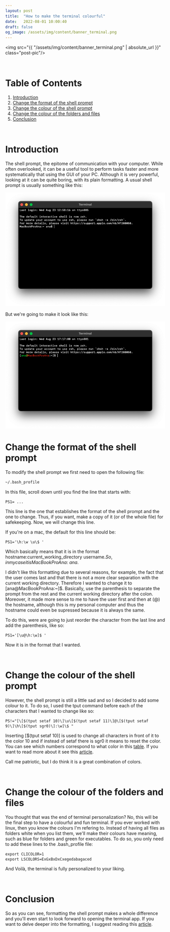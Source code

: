 ```yaml
---
layout: post
title:  "How to make the terminal colourful"
date:   2022-08-01 10:00:40
draft: false
og_image: /assets/img/content/banner_terminal.png
---
```


<img src="{{ "/assets/img/content/banner_terminal.png" | absolute_url }}" class="post-pic"/>

<br />


# Table of Contents
1. [Introduction](#introduction)
2. [Change the format of the shell prompt](#change-the-format-of-the-shell-prompt)
3. [Change the colour of the shell prompt](#change-the-colour-of-the-shell-prompt)
4. [Change the colour of the folders and files](#change-the-colour-of-the-folders-and-files)
5. [Conclusion](#conclusion)


<br />

# Introduction

The shell prompt, the epitome of communication with your computer. While often overlooked, it can be a useful tool to perform tasks faster and more systematically that using the GUI of your PC. Although it is very powerful, looking at it can be quite boring, with its plain formatting. A usual shell prompt is usually something like this:
<br />

<img src="https://raw.githubusercontent.com/anamatoso/anamatoso.github.io/master/assets/img/content/macos_terminalOG.png">

But we're going to make it look like this:

<img src="https://raw.githubusercontent.com/anamatoso/anamatoso.github.io/master/assets/img/content/macos_terminalafter.png">

<br />

# Change the format of the shell prompt

To modify the shell prompt we first need to open the following file: 
```bash 
~/.bash_profile
```
In this file, scroll down until you find the line that starts with: 
```
PS1= ...
```

This line is the one that establishes the format of the shell prompt and the one to change. Thus, if you want, make a copy of it (or of the whole file) for safekeeping. Now, we will change this line.

If you're on a mac, the default for this line should be:

```
PS1='\h:\w \u\$ '
```

Which basically means that it is in the format hostname:current_working_directory username$. So, in my case it is MacBookProAna:~ ana$. 

I didn't like this formatting due to several reasons, for example, the fact that the user comes last and that there is not a more clear separation with the current working directory. Therefore I wanted to change it to [ana@MacBookProAna:~]$. Basically, use the parenthesis to separate the prompt from the rest and the current working directory after the colon. Moreover, it made more sense to me to have the user first and then at (@) the hostname, although this is my personal computer and thus the hostname could even be supressed because it is always the same.

To do this, were are going to just reorder the character from the last line and add the parenthesis, like so:

```
PS1='[\u@\h:\w]$ '
```

Now it is in the format that I wanted.

<br />

# Change the colour of the shell prompt

However, the shell prompt is still a little sad and so I decided to add some colour to it.
To do so, I used the tput command before each of the characters that I wanted to change like so:

```
PS!="[\[$(tput setaf 10)\]\u\[$(tput setaf 11)\]@\[$(tput setaf 9)\]\h\[$(tput sgr0)\]:\w]\$ "
```

Inserting \[$(tput setaf 10)\] is used to change all characters in front of it to the color 10 and if instead of setaf there is sgr0 it means to reset the color. You can see which numbers correspond to what color in this <a href="https://en.wikipedia.org/wiki/ANSI_escape_code#8-bit:~:text=135-,136,-137">table</a>. If you want to read more about it see this <a href="https://linuxopsys.com/topics/customizing-bash-prompt-in-linux-changing-colors">article</a>. 

Call me patriotic, but I do think it is a great combination of colors.

<br />

# Change the colour of the folders and files

You thought that was the end of terminal personalization? No, this will be the final step to have a colourful and fun terminal. If you ever worked with linux, then you know the colours I'm refering to.
Instead of having all files as folders white when you list them, we'll make their colours have meaning, such as blue for folders and green for executables. To do so, you only need to add these lines to the .bash_profile file:

```
export CLICOLOR=1
export LSCOLORS=ExGxBxDxCxegedabagaced
```

And Voilà, the terminal is fully personalized to your liking. 

<br />

# Conclusion

So as you can see, formatting the shell prompt makes a whole difference and you'll even start to look forward to opening the terminal app.
If you want to delve deeper into the formatting, I suggest reading this <a href="https://www.cyberciti.biz/tips/howto-linux-unix-bash-shell-setup-prompt.html">article</a>. 